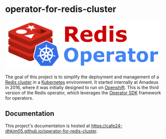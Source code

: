 # operator-for-redis-cluster

![logo](docs/static/images/logo.png)

The goal of this project is to simplify the deployment and management of a [Redis cluster](https://redis.io/topics/cluster-tutorial) in a [Kubernetes](https://kubernetes.io/) environment. It started internally at Amadeus in 2016, where it was initially designed to run on [Openshift](https://www.openshift.com/). This is the third version of the Redis operator, which leverages the [Operator SDK](https://sdk.operatorframework.io/) framework for operators.

## Documentation

This project's documentation is hosted at https://cafe24-dhkim05.github.io/operator-for-redis-cluster.
